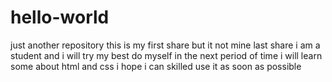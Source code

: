 # hello-world
just another  repository
this is my first share but it not mine last share 
i am a student and i will try my best do myself
in the next period of time i will learn some about html and css 
i hope i can skilled use it as soon as possible

